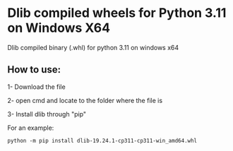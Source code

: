 # Dlib compiled wheels for Python 3.11 on Windows X64
Dlib compiled binary (.whl) for python 3.11 on windows x64

## How to use:

1- Download the file

2- open cmd and locate to the folder where the file is

3- Install dlib through "pip"

For an example:
```
python -m pip install dlib-19.24.1-cp311-cp311-win_amd64.whl 
```
